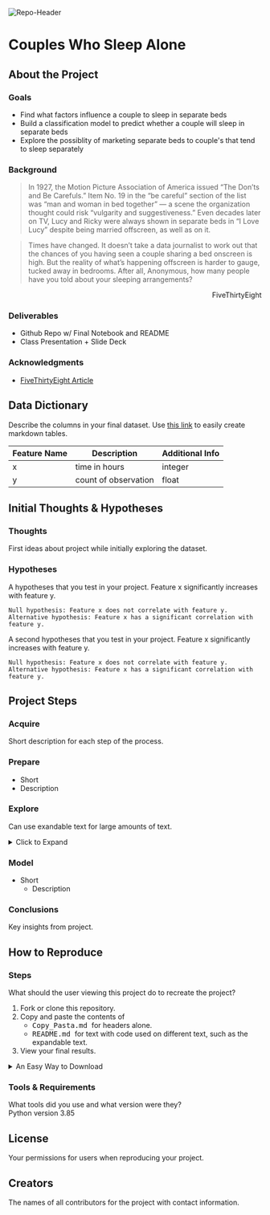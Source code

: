![Repo-Header](image)
# Couples Who Sleep Alone

## About the Project


### Goals
- Find what factors influence a couple to sleep in separate beds
- Build a classification model to predict whether a couple will sleep in separate beds
- Explore the possiblity of marketing separate beds to couple's that tend to sleep separately

### Background
>In 1927, the Motion Picture Association of America issued “The Don’ts and Be Carefuls.” Item No. 19 in the “be careful” section of the list was “man and woman in bed together” — a scene the organization thought could risk “vulgarity and suggestiveness.” Even decades later on TV, Lucy and Ricky were always shown in separate beds in “I Love Lucy” despite being married offscreen, as well as on it.

>Times have changed. It doesn’t take a data journalist to work out that the chances of you having seen a couple sharing a bed onscreen is high. But the reality of what’s happening offscreen is harder to gauge, tucked away in bedrooms. After all, Anonymous, how many people have you told about your sleeping arrangements?

<p style='text-align: right;'>FiveThirtyEight</p>

### Deliverables
- Github Repo w/ Final Notebook and README
- Class Presentation + Slide Deck

### Acknowledgments
- [FiveThirtyEight Article](https://fivethirtyeight.com/features/dear-mona-how-many-couples-sleep-in-separate-beds/)

## Data Dictionary
Describe the columns in your final dataset. Use [this link](https://www.tablesgenerator.com/markdown_tables) to easily create markdown tables.

| Feature Name | Description          | Additional Info |
|--------------|----------------------|-----------------|
| x            | time in hours        | integer         |
| y            | count of observation | float           |

## Initial Thoughts & Hypotheses
### Thoughts
First ideas about project while initially exploring the dataset.

### Hypotheses
A hypotheses that you test in your project. Feature x significantly increases with feature y.
```
Null hypothesis: Feature x does not correlate with feature y.
Alternative hypothesis: Feature x has a significant correlation with feature y.
```

A second hypotheses that you test in your project. Feature x significantly increases with feature y.
```
Null hypothesis: Feature x does not correlate with feature y.
Alternative hypothesis: Feature x has a significant correlation with feature y.
```

## Project Steps
### Acquire
Short description for each step of the process.
### Prepare
- Short
- Description
### Explore
Can use exandable text for large amounts of text.
<details>
  <summary> Click to Expand </summary>
  
  Text goes in here. Maybe an image.
  ### Headers Still Work
  If you add an empty line between the summary code and text.
</details>

### Model
- Short
  - Description
  
### Conclusions
Key insights from project.

## How to Reproduce
### Steps
What should the user viewing this project do to recreate the project?  
1. Fork or clone this repository.
2. Copy and paste the contents of 
    - <kbd> Copy_Pasta.md </kbd> for headers alone.
    - <kbd> README.md </kbd> for text with code used on different text, such as the expandable text.
3. View your final results.

<details>
  <summary> An Easy Way to Download </summary>
  
  To save the file straight in your project directory, follow these steps:
  1. Click the file in this repository you want to copy and paste. It should open to the page as shown below.
  2. Right click <kbd>raw</kbd>.
  3. Click <kbd>save as</kbd>.  
  
  ![1-3-steps](https://i.pinimg.com/originals/25/d3/7b/25d37bd84dd8508544b5f8fca9c442a4.png)  
  
  4. Click the folder you want to save the file in, such as your project directory.
  5. Rename the file as <kbd>README.md</kbd>.
  6. Make sure the file is saving as a markdown file before clicking save.  
  
  ![4-6-steps](https://i.pinimg.com/originals/14/b7/88/14b788b50562ea1fadac74cbd4963217.png)  
  
  7. You can now edit the file how you want within your project directory.
  
</details>

### Tools & Requirements
What tools did you use and what version were they?  
Python version 3.85

## License
Your permissions for users when reproducing your project.

## Creators
The names of all contributors for the project with contact information.
